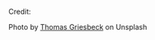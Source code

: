Credit:

Photo by [Thomas Griesbeck](https://unsplash.com/photos/9WWQWYmHBCk?utm_source=unsplash&utm_medium=referral&utm_content=creditCopyText) on Unsplash
